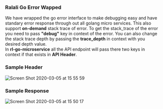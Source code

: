 ### Ralali Go Error Wapped
We have wrapped the go error interface to make debugging easy and have standary error response through out all golang micro services.
This also support __on-demand__ stack trace of error.  To get the stack_trace of the error you need to pass __"debug"__ key in context of the error.
You can also change the stack trace depth by passing the __trace_depth__ in context with you desired depth value.   
In __rl-go-microservice__ all the API endpoint will pass there two keys in context if that exists in __API Header__.

### Sample Header
![Screen Shot 2020-03-05 at 15 55 59](https://user-images.githubusercontent.com/59592686/75964456-d44e7280-5ef9-11ea-914d-16bbbac31e43.png)

### Sample Response
![Screen Shot 2020-03-05 at 15 50 17](https://user-images.githubusercontent.com/59592686/75964036-1cb96080-5ef9-11ea-8eda-366ad95d8550.png)

